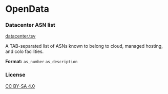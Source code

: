 # OpenData

### Datacenter ASN list
[datacenter.tsv](datacenter.tsv)

A TAB-separated list of ASNs known to belong to cloud, managed hosting, and colo facilities.

**Format:**
`as_number` `as_description`

### License

[CC BY-SA 4.0](LICENSE)


